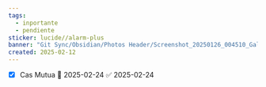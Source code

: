 ```yaml
---
tags:
  - inportante
  - pendiente
sticker: lucide//alarm-plus
banner: "Git Sync/Obsidian/Photos Header/Screenshot_20250126_004510_Gallery.jpg"
created: 2025-02-12
---
```

- [x] Cas Mutua 📅 2025-02-24 ✅ 2025-02-24